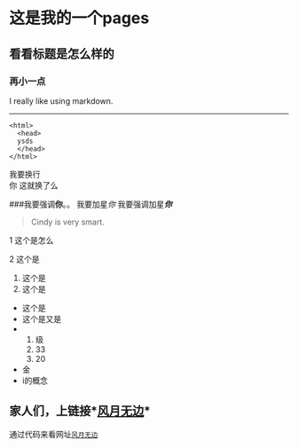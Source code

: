 # 这是我的一个pages

## 看看标题是怎么样的
### 再小一点

I really like using markdown.
__________

    <html>
      <head>
      ysds
      </head>
    </html>
    

我要换行<br>你
这就换了么

###我要强调**你**。。
我要加星*你*
我要强调加星***你***

> Cindy is very smart.

1 这个是怎么

2 这个是

1. 这个是
2. 这个是

+ 这个是
+ 这个是又是
+   1. 级
    2. 33
    3. 20
+ 金
+ i的概念

## 家人们，上链接*[风月无边](https://www.cug.edu.cn "这是什么")*

通过代码来看网址[`风月无边`](https://www.cug.edu.cn)


